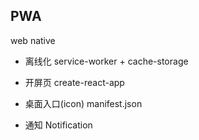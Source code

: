 ## PWA
web  native
- 离线化  service-worker + cache-storage

- 开屏页  create-react-app
- 桌面入口(icon)        manifest.json
- 通知  Notification